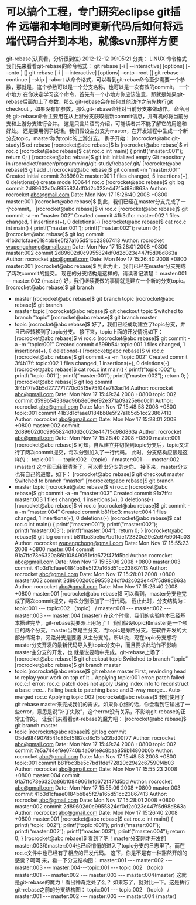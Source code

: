 # 可以搞个工程，专门研究eclipse git插件 远端和本地同时更新代码后如何将远端代码合并到本地，就像svn那样方便
git-rebase(认真看，分析很到位) 2012-12-12 09:05:21
分类： LINUX
命令格式
我们先来看看git-rebase的命令格式：
git rebase [-i | --interactive] [options] [--onto <newbase>]  <upstream> [<branch>]
git rebase [-i | --interactive] [options] –onto <newbase>  –root [<branch>]
git rebase –continue | –skip | –abort
从命令格式，可以看到git-rebae命令至少需要一个参数，那就是<upstream>，这个参数可以是一个分支名称，也可以是一次有效的commit。
一个小地方
在你决定学习这个命令，首先有一个小地方你应该注意，那就是如果git-rebase后面加上了参数<branch>，那么 git-rebase会在任何其他动作之前先执行git checkout <branch>，如果没有加参数<branch>，那么git-rebase会针对当前分支来做动作。
命令用处
git-rebase命令主要用在从上游分支获取最新commit信息，并有机的将当前分支和上游分支进行合并。
这是只言片语的介绍，可能读者并不能了解它的用途和好处。
还是要用例子说话。我们假设主分支为master，在开发过程中生成一个新分支topic。master称为topic的上游分支。
例子开始：
[rocrocket@abc git-study]$ cd rebase
[rocrocket@abc rebase]$ ls
[rocrocket@abc rebase]$ vi roc.c
[rocrocket@abc rebase]$ cat roc.c
int main()
{
printf(“master:001″);
return 0;
}
[rocrocket@abc rebase]$ git init
Initialized empty Git repository in /rocrocket/career/programming/git-study/rebase/.git/
[rocrocket@abc rebase]$ git add .
[rocrocket@abc rebase]$ git commit -m “master:001″
Created initial commit 2d89602: master:001
1 files changed, 5 insertions(+), 0 deletions(-)
create mode 100644 roc.c
[rocrocket@abc rebase]$ git log
commit 2d89602d0c9955824df0d2c023e447f5d98d863a
Author: rocrocket <abc@gmail.com>
Date:   Mon Nov 17 15:26:40 2008 +0800
master:001
[rocrocket@abc rebase]$
到此，我们已经在master分支完成了一个commit。
[rocrocket@abc rebase]$ vi roc.c
[rocrocket@abc rebase]$ git commit -a -m “master:002″
Created commit 41b3d1c: master:002
1 files changed, 1 insertions(+), 0 deletions(-)
[rocrocket@abc rebase]$ cat roc.c
int main()
{
printf(“master:001″);
printf(“master:002″);
return 0;
}
[rocrocket@abc rebase]$ git log
commit 41b3d1cfaae0184bb8e5f27a165d51cc23867413
Author: rocrocket <wupengchong@gmail.com>
Date:   Mon Nov 17 15:28:01 2008 +0800
master:002
commit 2d89602d0c9955824df0d2c023e447f5d98d863a
Author: rocrocket <abc@gmail.com>
Date:   Mon Nov 17 15:26:40 2008 +0800
master:001
[rocrocket@abc rebase]$
到此为止，我们已经在master分支完成了两次commit的提交。
现在的分支结构是这样的，请读者记清楚：
master:001 — master:002   (master)
好，我们继续要做的事情就是建立一个新的分支topic。
[rocrocket@abc rebase]$ git branch
* master
[rocrocket@abc rebase]$ git branch topic
[rocrocket@abc rebase]$ git branch
* master
topic
[rocrocket@abc rebase]$ git checkout topic
Switched to branch “topic”
[rocrocket@abc rebase]$ git branch
master
* topic
[rocrocket@abc rebase]$
好了，我们已经成功建立了topic分支，并且已经转移到了topic分支。
接下来，topic上面的开发情况如下：
[rocrocket@abc rebase]$ vi roc.c
[rocrocket@abc rebase]$ git commit -a -m “topic:001″
Created commit d599b54: topic:001
1 files changed, 1 insertions(+), 0 deletions(-)
[rocrocket@abc rebase]$ vi roc.c
[rocrocket@abc rebase]$ git commit -a -m “topic:002″
Created commit 3f4b17f: topic:002
1 files changed, 1 insertions(+), 0 deletions(-)
[rocrocket@abc rebase]$ cat roc.c
int main()
{
printf(“topic :002″);
printf(“topic :001″);
printf(“master:001″);
printf(“master:002″);
return 0;
}
[rocrocket@abc rebase]$ git log
commit 3f4b17fe3b5d277771770c0515e75f04e783ad14
Author: rocrocket <abc@gmail.com>
Date:   Mon Nov 17 15:49:24 2008 +0800
topic:002
commit d599b54336ad96b8e09ef92e371a09a25e6d0c11
Author: rocrocket <abc@gmail.com>
Date:   Mon Nov 17 15:48:58 2008 +0800
topic:001
commit 41b3d1cfaae0184bb8e5f27a165d51cc23867413
Author: rocrocket <abc@gmail.com>
Date:   Mon Nov 17 15:28:01 2008 +0800
master:002
commit 2d89602d0c9955824df0d2c023e447f5d98d863a
Author: rocrocket <abc@gmail.com>
Date:   Mon Nov 17 15:26:40 2008 +0800
master:001
[rocrocket@abc rebase]$
可知，自从建立并切换到topic分支后，topic又进行了两次commit提交，每次分别加入了一行代码。
此时，分支结构应该是这样的：
    topic:001 --- topic:002 （topic） / master:001 --- master:002   (master)
这个图已经很清晰了，可以看出分支的走向。
接下来，master分支也有自己的进度，如下：
[rocrocket@abc rebase]$ git checkout master
Switched to branch “master”
[rocrocket@abc rebase]$ git branch
* master
topic
[rocrocket@abc rebase]$ vi roc.c
[rocrocket@abc rebase]$ git commit -a -m “master:003″
Created commit 91a7ffc: master:003
1 files changed, 1 insertions(+), 0 deletions(-)
[rocrocket@abc rebase]$ vi roc.c
[rocrocket@abc rebase]$ git commit -a -m “master:004″
Created commit b81fbc3: master:004
1 files changed, 1 insertions(+), 0 deletions(-)
[rocrocket@abc rebase]$ cat roc.c
int main()
{
printf(“master:001″);
printf(“master:002″);
printf(“master:003″);
printf(“master:004″);
return 0;
}
[rocrocket@abc rebase]$ git log
commit b81fbc3be5c7bd1fdef72820c29e2c67590f4b03
Author: rocrocket <wupengchong@gmail.com>
Date:   Mon Nov 17 15:55:23 2008 +0800
master:004
commit 91a7ffc73e6320a86b10849061efd672f47fd5bd
Author: rocrocket <abc@gmail.com>
Date:   Mon Nov 17 15:55:06 2008 +0800
master:003
commit 41b3d1cfaae0184bb8e5f27a165d51cc23867413
Author: rocrocket <abc@gmail.com>
Date:   Mon Nov 17 15:28:01 2008 +0800
master:002
commit 2d89602d0c9955824df0d2c023e447f5d98d863a
Author: rocrocket <abc@gmail.com>
Date:   Mon Nov 17 15:26:40 2008 +0800
master:001
[rocrocket@abc rebase]$
可以看到，master分支也完成了两次commit提交，每次分别添加了一行代码。
截止此时，分支结构为：
   topic:001 --- topic:002 （topic） / master:001 --- master:002 --- master:003 --- master:004 (master)
在这个时候，我们的实验样本已经基本搭建完毕，git-rebase就要派上用场了！
我们假设topic和master是一个项目的两个分支，master当然是主分支，而topic是旁路分支。在软件开发的大部分情况中，旁路分支是要遵 从主分支的。所以说，现在topic分支想将master分支开发的最新代码导入到topic分支中，而且要求此动作不影响master主分支的开发，也 就是说要暗中完成。git-rebase上场了：
[rocrocket@abc rebase]$ git checkout topic
Switched to branch “topic”
[rocrocket@abc rebase]$ git branch
master
* topic
[rocrocket@abc rebase]$ git rebase master
First, rewinding head to replay your work on top of it…
Applying topic:001
error: patch failed: roc.c:1
error: roc.c: patch does not apply
Using index info to reconstruct a base tree…
Falling back to patching base and 3-way merge…
Auto-merged roc.c
Applying topic:002
[rocrocket@abc rebase]$
我们使用了git rebase master来完成我们的需求。如果你心细的话，你会看到它输出了一些error，意思是说“补丁失败”，这个error没有关系，不影响git-rebase的正常工作的。
让我们来看看git-rebase的魔力吧：
[rocrocket@abc rebase]$ git branch
master
* topic
[rocrocket@abc rebase]$ git log
commit 05de9849078541c86cf5182cd8c15fa22bd00f77
Author: rocrocket <abc@gmail.com>
Date:   Mon Nov 17 15:49:24 2008 +0800
topic:002
commit 7e5a744ef9e0740b4a091e9c8baa859b14800b0b
Author: rocrocket <abc@gmail.com>
Date:   Mon Nov 17 15:48:58 2008 +0800
topic:001
commit b81fbc3be5c7bd1fdef72820c29e2c67590f4b03
Author: rocrocket <abc@gmail.com>
Date:   Mon Nov 17 15:55:23 2008 +0800
master:004
commit 91a7ffc73e6320a86b10849061efd672f47fd5bd
Author: rocrocket <abc@gmail.com>
Date:   Mon Nov 17 15:55:06 2008 +0800
master:003
commit 41b3d1cfaae0184bb8e5f27a165d51cc23867413
Author: rocrocket <abc@gmail.com>
Date:   Mon Nov 17 15:28:01 2008 +0800
master:002
commit 2d89602d0c9955824df0d2c023e447f5d98d863a
Author: rocrocket <abc@gmail.com>
Date:   Mon Nov 17 15:26:40 2008 +0800
master:001
[rocrocket@abc rebase]$ cat roc.c
int main()
{
printf(“topic :002″);
printf(“topic :001″);
printf(“master:001″);
printf(“master:002″);
printf(“master:003″);
printf(“master:004″);
return 0;
}
[rocrocket@abc rebase]$
看到了吧！master分支刚才开发的master:003和master:004也已经悄悄的进入了topic分支的日志里了。而在roc.c文件中也已经有了相应的开发代码。
这下，你是不是有一种豁然开朗的感觉？呵呵 来，看一下分支结构图：
master:001 --- master:002 --- master:003 --- master:004---topic:001 --- topic:002 （topic）
master:001 --- master:002 --- master:003 --- master:004(master)
这就是git-rebase的魔力！看出神奇之处了么？
如果忘了，就对比一下。这是执行git-rebase之前的分支结构图：
      topic:001 --- topic:002 （topic） / master:001 --- master:002 --- master:003 --- master:004 (master)
